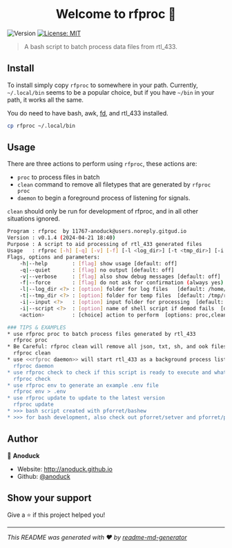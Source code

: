 <h1 align="center">Welcome to rfproc 👋</h1>
<p>
  <img alt="Version" src="https://img.shields.io/badge/version-0.1.4-blue.svg?cacheSeconds=2592000" />
  <a href="#" target="_blank">
    <img alt="License: MIT" src="https://img.shields.io/badge/License-MIT-yellow.svg" />
  </a>
</p>

> A bash script to batch process data files from rtl_433.

## Install

To install simply copy `rfproc` to somewhere in your path. Currently, `~/.local/bin` seems to be a popular choice, but if you have `~/bin` in your path, it works all the same.

You do need to have bash, awk, [fd](https://github.com/sharkdp/fd), and rtl_433 installed.

```sh
cp rfproc ~/.local/bin
```

## Usage

There are three actions to perform using `rfproc`, these actions are:
* `proc` to process files in batch
* `clean` command to remove all filetypes that are generated by `rfproc proc`
* `daemon` to begin a foreground process of listening for signals.

`clean` should only be run for development of rfproc, and in all other situations ignored.

```sh
Program : rfproc  by 11767-anoduck@users.noreply.gitgud.io
Version : v0.1.4 (2024-04-21 18:40)
Purpose : A script to aid processing of rtl_433 generated files
Usage   : rfproc [-h] [-q] [-v] [-f] [-l <log_dir>] [-t <tmp_dir>] [-i <input>] [-i <script>] <action>
Flags, options and parameters:
    -h|--help        : [flag] show usage [default: off]
    -q|--quiet       : [flag] no output [default: off]
    -v|--verbose     : [flag] also show debug messages [default: off]
    -f|--force       : [flag] do not ask for confirmation (always yes) [default: off]
    -l|--log_dir <?> : [option] folder for log files   [default: /home/user/log/rfproc]
    -t|--tmp_dir <?> : [option] folder for temp files  [default: /tmp/rfproc]
    -i|--input <?>   : [option] input folder for processing  [default: /home/user/Sandbox/rfproc]
    -i|--script <?>  : [option] name of shell script if demod fails  [default: rfproc.sh]
    <action>         : [choice] action to perform  [options: proc,clean,daemon,check,env,update]

### TIPS & EXAMPLES
* use rfproc proc to batch process files generated by rtl_433
  rfproc proc
* Be Careful: rfproc clean will remove all json, txt, sh, and ook files from $input or $PWD.
  rfproc clean
* use <<rfproc daemon>> will start rtl_433 as a background process listening to all signals.
  rfproc daemon
* use rfproc check to check if this script is ready to execute and what values the options/flags are
  rfproc check
* use rfproc env to generate an example .env file
  rfproc env > .env
* use rfproc update to update to the latest version
  rfproc update
* >>> bash script created with pforret/bashew
* >>> for bash development, also check out pforret/setver and pforret/progressbar
```

## Author

👤 **Anoduck**

* Website: http://anoduck.github.io
* Github: [@anoduck](https://github.com/anoduck)

## Show your support

Give a ⭐️ if this project helped you!

***
_This README was generated with ❤️ by [readme-md-generator](https://github.com/kefranabg/readme-md-generator)_

